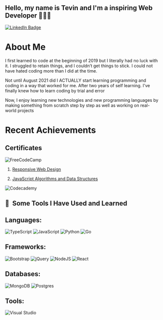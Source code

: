 
## <strong>Hello, my name is Tevin and I'm a inspiring Web Developer 👨🏾‍💻 </strong>


 <div id="badges">
  <a href="your-linkedin-URL">
    <img src="https://img.shields.io/badge/LinkedIn-blue?style=for-the-badge&logo=linkedin&logoColor=white" alt="LinkedIn Badge"/>
  </a>
  </div>

# About Me 



I first learned to code at the beginning of 2019 but I literally had no luck with it. I struggled to retain things, and I couldn’t get things to stick. I could not have hated coding more than I did at the time. 

Not until August 2021 did I ACTUALLY start learning programming and coding in a way that worked for me. After two years of self learning. I've finally knew how to learn coding by trial and error 

Now, I enjoy learning new technologies and new programming languages by making something from scratch step by step as well as working on real-world projects

# Recent Achievements 


## Certificates

 ![FreeCodeCamp](https://img.shields.io/badge/Freecodecamp-%23123.svg?&style=for-the-badge&logo=freecodecamp&logoColor=green)
 
 1.  [Responsive Web Design]()
 
 2.  [JavaScript Algorithms and Data Structures]()


![Codecademy](https://img.shields.io/badge/Codecademy-FFF0E5?style=for-the-badge&logo=codecademy&logoColor=1F243A)







<h2> 🚀 &nbsp;Some Tools I Have Used and Learned</h2>

## Languages:          

![TypeScript](https://img.shields.io/badge/typescript-%23007ACC.svg?style=for-the-badge&logo=typescript&logoColor=white)
![JavaScript](https://img.shields.io/badge/javascript-%23323330.svg?style=for-the-badge&logo=javascript&logoColor=%23F7DF1E)
![Python](https://img.shields.io/badge/python-3670A0?style=for-the-badge&logo=python&logoColor=ffdd54)
![Go](https://img.shields.io/badge/go-%2300ADD8.svg?style=for-the-badge&logo=go&logoColor=white)

## Frameworks:
![Bootstrap](https://img.shields.io/badge/bootstrap-%23563D7C.svg?style=for-the-badge&logo=bootstrap&logoColor=white)
![jQuery](https://img.shields.io/badge/jquery-%230769AD.svg?style=for-the-badge&logo=jquery&logoColor=white)
![NodeJS](https://img.shields.io/badge/node.js-6DA55F?style=for-the-badge&logo=node.js&logoColor=white)
![React](https://img.shields.io/badge/react-%2320232a.svg?style=for-the-badge&logo=react&logoColor=%2361DAFB)

## Databases:
![MongoDB](https://img.shields.io/badge/MongoDB-%234ea94b.svg?style=for-the-badge&logo=mongodb&logoColor=white)
![Postgres](https://img.shields.io/badge/postgres-%23316192.svg?style=for-the-badge&logo=postgresql&logoColor=white)


## Tools:
![Visual Studio](https://img.shields.io/badge/Visual%20Studio-5C2D91.svg?style=for-the-badge&logo=visual-studio&logoColor=white)




